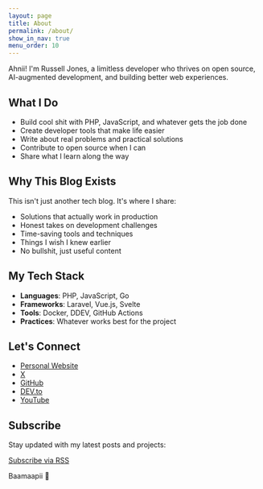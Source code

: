 ```yaml
---
layout: page
title: About
permalink: /about/
show_in_nav: true
menu_order: 10
---
```


Ahnii! I'm Russell Jones, a limitless developer who thrives on open source, AI-augmented development, and building better web experiences.

## What I Do

- Build cool shit with PHP, JavaScript, and whatever gets the job done
- Create developer tools that make life easier
- Write about real problems and practical solutions
- Contribute to open source when I can
- Share what I learn along the way

## Why This Blog Exists

This isn't just another tech blog. It's where I share:

- Solutions that actually work in production
- Honest takes on development challenges
- Time-saving tools and techniques
- Things I wish I knew earlier
- No bullshit, just useful content

## My Tech Stack

- **Languages**: PHP, JavaScript, Go
- **Frameworks**: Laravel, Vue.js, Svelte
- **Tools**: Docker, DDEV, GitHub Actions
- **Practices**: Whatever works best for the project

## Let's Connect

- [Personal Website](https://jonesrussell.github.io/me/)
- [X](https://x.com/jonesrussell42)
- [GitHub](https://github.com/jonesrussell)
- [DEV.to](https://dev.to/jonesrussell)
- [YouTube](https://www.youtube.com/@fullstackdev42)

## Subscribe

Stay updated with my latest posts and projects:

[Subscribe via RSS](/feed.xml)

Baamaapii 👋
